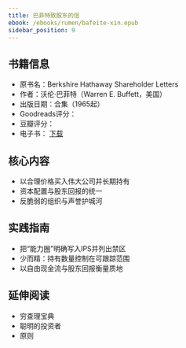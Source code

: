 ```yaml
---
title: 巴菲特致股东的信
ebook: /ebooks/rumen/bafeite-xin.epub
sidebar_position: 9
---
```

## 书籍信息
- 原书名：Berkshire Hathaway Shareholder Letters
- 作者：沃伦·巴菲特（Warren E. Buffett，美国）
- 出版日期：合集（1965起）
- Goodreads评分：
- 豆瓣评分：
 - 电子书： [下载](/ebooks/rumen/bafeite-xin.epub)

## 核心内容
- 以合理价格买入伟大公司并长期持有
- 资本配置与股东回报的统一
- 反脆弱的组织与声誉护城河

## 实践指南
- 把“能力圈”明确写入IPS并列出禁区
- 少而精：持有数量控制在可跟踪范围
- 以自由现金流与股东回报衡量质地

## 延伸阅读
- 穷查理宝典
- 聪明的投资者
- 原则
